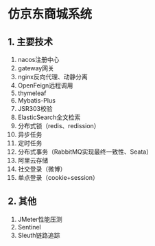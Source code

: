 # 仿京东商城系统
## 1. 主要技术
1. nacos注册中心
2. gateway网关
3. nginx反向代理、动静分离
4. OpenFeign远程调用
5. thymeleaf
6. Mybatis-Plus
7. JSR303校验
8. ElasticSearch全文检索
9. 分布式锁（redis、redission）
10. 异步任务
11. 定时任务
12. 分布式事务（RabbitMQ实现最终一致性、Seata）
13. 阿里云存储
14. 社交登录（微博）
15. 单点登录（cookie+session）
## 2. 其他
1. JMeter性能压测
2. Sentinel
3. Sleuth链路追踪
